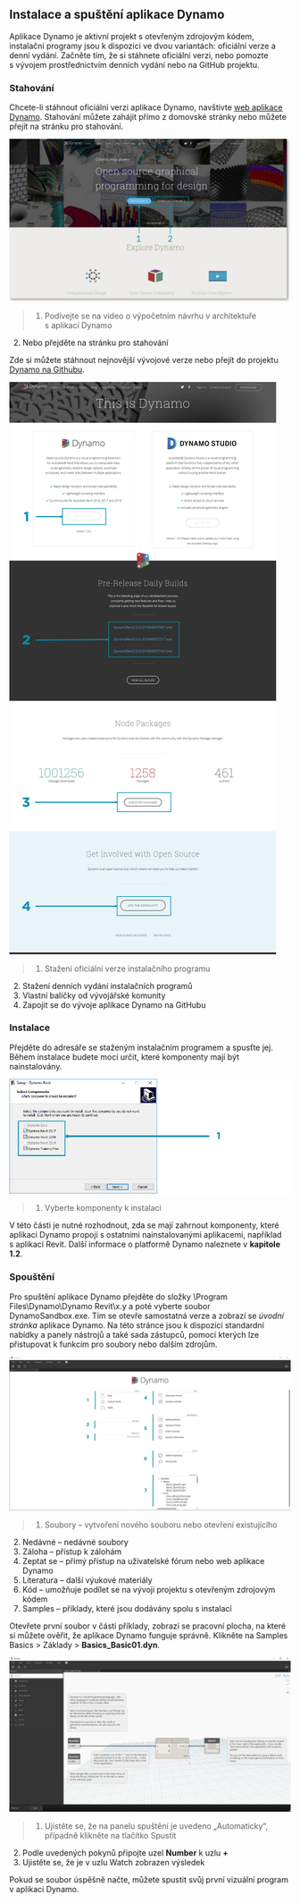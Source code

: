 

## Instalace a spuštění aplikace Dynamo

Aplikace Dynamo je aktivní projekt s otevřeným zdrojovým kódem, instalační programy jsou k dispozici ve dvou variantách: oficiální verze a denní vydání. Začněte tím, že si stáhnete oficiální verzi, nebo pomozte s vývojem prostřednictvím denních vydání nebo na GitHub projektu.

### Stahování

Chcete-li stáhnout oficiální verzi aplikace Dynamo, navštivte [web aplikace Dynamo](http://dynamobim.com/). Stahování můžete zahájit přímo z domovské stránky nebo můžete přejít na stránku pro stahování.

![domovská stránka na webu](images/2-1/01-DynamoHomepage.jpg)

> 1. Podívejte se na video o výpočetním návrhu v architektuře s aplikací Dynamo
2. Nebo přejděte na stránku pro stahování

Zde si můžete stáhnout nejnovější vývojové verze nebo přejít do projektu [Dynamo na Githubu](https://github.com/DynamoDS/Dynamo).

![webová stránka pro stahování](images/2-1/02-DynamoDownload.jpg)

> 1. Stažení oficiální verze instalačního programu
2. Stažení denních vydání instalačních programů
3. Vlastní balíčky od vývojářské komunity
4. Zapojit se do vývoje aplikace Dynamo na GitHubu

### Instalace

Přejděte do adresáře se staženým instalačním programem a spusťte jej. Během instalace budete moci určit, které komponenty mají být nainstalovány.

![Instalační okno](images/2-1/03-InstallSetup.jpg)

> 1. Vyberte komponenty k instalaci

V této části je nutné rozhodnout, zda se mají zahrnout komponenty, které aplikaci Dynamo propojí s ostatními nainstalovanými aplikacemi, například s aplikací Revit. Další informace o platformě Dynamo naleznete v **kapitole 1.2**.

### Spouštění

Pro spuštění aplikace Dynamo přejděte do složky \Program Files\Dynamo\Dynamo Revit\x.y a poté vyberte soubor DynamoSandbox.exe. Tím se otevře samostatná verze a zobrazí se *úvodní stránka* aplikace Dynamo. Na této stránce jsou k dispozici standardní nabídky a panely nástrojů a také sada zástupců, pomocí kterých lze přistupovat k funkcím pro soubory nebo dalším zdrojům.

![Úvodní stránka aplikace Dynamo](images/2-1/04-DynamoStartpage.jpg)

> 1. Soubory – vytvoření nového souboru nebo otevření existujícího
2. Nedávné – nedávné soubory
3. Záloha – přístup k zálohám
4. Zeptat se – přímý přístup na uživatelské fórum nebo web aplikace Dynamo
5. Literatura – další výukové materiály
6. Kód – umožňuje podílet se na vývoji projektu s otevřeným zdrojovým kódem
7. Samples – příklady, které jsou dodávány spolu s instalací

Otevřete první soubor v části příklady, zobrazí se pracovní plocha, na které si můžete ověřit, že aplikace Dynamo funguje správně. Klikněte na Samples Basics > Základy > **Basics_Basic01.dyn**.

![NUTNO AKTUALIZOVAT – Basics_Basic01](images/2-1/05-Basics_Basic01.jpg)

> 1. Ujistěte se, že na panelu spuštění je uvedeno „Automaticky“, případně klikněte na tlačítko Spustit
2. Podle uvedených pokynů připojte uzel **Number** k uzlu **+**
3. Ujistěte se, že je v uzlu Watch zobrazen výsledek

Pokud se soubor úspěšně načte, můžete spustit svůj první vizuální program v aplikaci Dynamo.

